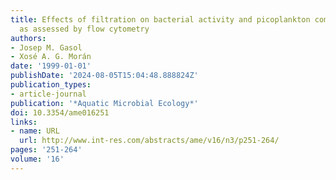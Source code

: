 ```yaml
---
title: Effects of filtration on bacterial activity and picoplankton community structure
  as assessed by flow cytometry
authors:
- Josep M. Gasol
- Xosé A. G. Morán
date: '1999-01-01'
publishDate: '2024-08-05T15:04:48.888824Z'
publication_types:
- article-journal
publication: '*Aquatic Microbial Ecology*'
doi: 10.3354/ame016251
links:
- name: URL
  url: http://www.int-res.com/abstracts/ame/v16/n3/p251-264/
pages: '251-264'
volume: '16'
---
```

